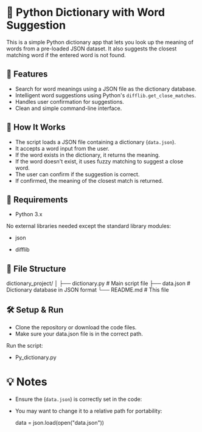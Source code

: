 # 📖 Python Dictionary with Word Suggestion

This is a simple Python dictionary app that lets you look up the meaning of words from a pre-loaded JSON dataset. It also suggests the closest matching word if the entered word is not found.

## 🚀 Features

- Search for word meanings using a JSON file as the dictionary database.
- Intelligent word suggestions using Python's `difflib.get_close_matches`.
- Handles user confirmation for suggestions.
- Clean and simple command-line interface.

## 🧠 How It Works

- The script loads a JSON file containing a dictionary (`data.json`).
- It accepts a word input from the user.
- If the word exists in the dictionary, it returns the meaning.
- If the word doesn't exist, it uses fuzzy matching to suggest a close word.
- The user can confirm if the suggestion is correct.
- If confirmed, the meaning of the closest match is returned.

## 📄 Requirements
- Python 3.x

No external libraries needed except the standard library modules:

- json

- difflib
## 📂 File Structure

 dictionary_project/
 │
 ├── dictionary.py       # Main script file
 ├── data.json           # Dictionary database in JSON format
 └── README.md           # This file


## 🛠 Setup & Run
- Clone the repository or download the code files.
- Make sure your data.json file is in the correct path.

Run the script:
- Py_dictionary.py


 # 💡 Notes
 - Ensure the (`data.json`) is correctly set in the code:

- You may want to change it to a relative path for portability:

  data = json.load(open("data.json"))

